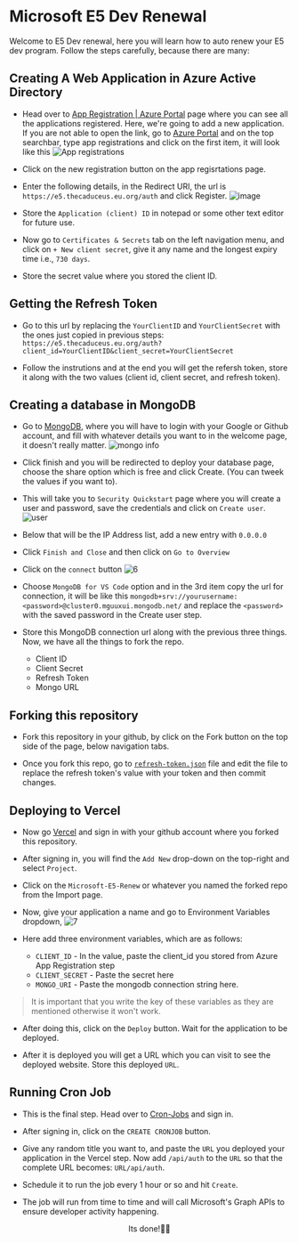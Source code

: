 # Microsoft E5 Dev Renewal

Welcome to E5 Dev renewal, here you will learn how to auto renew your E5 dev program. Follow the steps carefully, because there are many:

## Creating A Web Application in Azure Active Directory

- Head over to [App Registration | Azure Portal](https://portal.azure.com/#view/Microsoft_AAD_RegisteredApps/ApplicationsListBlade) page where you can see all the applications registered. Here, we're going to add a new application. If you are not able to open the link, go to [Azure Portal](https://portal.azure.com) and on the top searchbar, type app registrations and click on the first item, it will look like this ![App registrations](/public/1.png)

- Click on the new registration button on the app regisrtations page.

- Enter the following details, in the Redirect URI, the url is `https://e5.thecaduceus.eu.org/auth` and click Register. ![image](/public/2.png)

- Store the `Application (client) ID` in notepad or some other text editor for future use.

- Now go to `Certificates & Secrets` tab on the left navigation menu, and click on `+ New client secret`, give it any name and the longest expiry time i.e., `730 days`.

- Store the secret value where you stored the client ID.

## Getting the Refresh Token

- Go to this url by replacing the `YourClientID` and `YourClientSecret` with the ones just copied in previous steps: `https://e5.thecaduceus.eu.org/auth?client_id=YourClientID&client_secret=YourClientSecret`

- Follow the instrutions and at the end you will get the refersh token, store it along with the two values (client id, client secret, and refresh token).

## Creating a database in MongoDB

- Go to [MongoDB](https://www.mongodb.com/), where you will have to login with your Google or Github account, and fill with whatever details you want to in the welcome page, it doesn't really matter. ![mongo info](public/3.png)

- Click finish and you will be redirected to deploy your database page, choose the share option which is free and click Create. (You can tweek the values if you want to).

- This will take you to `Security Quickstart` page where you will create a user and password, save the credentials and click on `Create user`. ![user](public/4.png)

- Below that will be the IP Address list, add a new entry with `0.0.0.0`

- Click `Finish and Close` and then click on `Go to Overview`

- Click on the `connect` button ![6](public/6.png)

- Choose `MongoDB for VS Code` option and in the 3rd item copy the url for connection, it will be like this `mongodb+srv://yourusername:<password>@cluster0.mguuxui.mongodb.net/` and replace the `<password>` with the saved password in the Create user step.

- Store this MongoDB connection url along with the previous three things. Now, we have all the things to fork the repo.

  - Client ID
  - Client Secret
  - Refresh Token
  - Mongo URL

## Forking this repository

- Fork this repository in your github, by click on the Fork button on the top side of the page, below navigation tabs.

- Once you fork this repo, go to [`refresh-token.json`](/tmp/refresh-token.json) file and edit the file to replace the refresh token's value with your token and then commit changes.

## Deploying to Vercel

- Now go [Vercel](https://vercel.com) and sign in with your github account where you forked this repository.

- After signing in, you will find the `Add New` drop-down on the top-right and select `Project`.

- Click on the `Microsoft-E5-Renew` or whatever you named the forked repo from the Import page.

- Now, give your application a name and go to Environment Variables dropdown, ![7](public/7.png)

- Here add three environment variables, which are as follows:
  - `CLIENT_ID` - In the value, paste the client_id you stored from Azure App Registration step
  - `CLIENT_SECRET` - Paste the secret here
  - `MONGO_URI` - Paste the mongodb connection string here.

> It is important that you write the key of these variables as they are mentioned otherwise it won't work.

- After doing this, click on the `Deploy` button. Wait for the application to be deployed.

- After it is deployed you will get a URL which you can visit to see the deployed website. Store this deployed `URL`.

## Running Cron Job

- This is the final step. Head over to [Cron-Jobs](https://cron-job.org/) and sign in.

- After signing in, click on the `CREATE CRONJOB` button.

- Give any random title you want to, and paste the `URL` you deployed your application in the Vercel step. Now add `/api/auth` to the `URL` so that the complete URL becomes: `URL/api/auth`.

- Schedule it to run the job every 1 hour or so and hit `Create`.

- The job will run from time to time and will call Microsoft's Graph APIs to ensure developer activity happening.

<center>Its done!🎉🙌</center>
